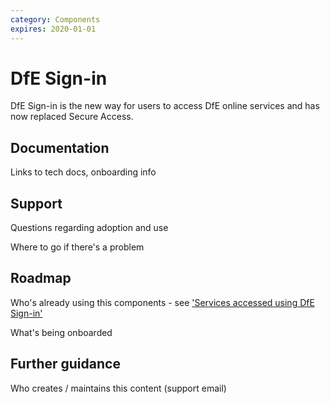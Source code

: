 ```yaml
---
category: Components
expires: 2020-01-01
---
```


# DfE Sign-in
DfE Sign-in is the new way for users to access DfE online services and has now replaced Secure Access.

## Documentation ##
Links to tech docs, onboarding info

## Support ##
Questions regarding adoption and use

Where to go if there's a problem

## Roadmap ##
Who's already using this components - see ['Services accessed using DfE Sign-in'](https://services.signin.education.gov.uk/)

What's being onboarded

## Further guidance ##
Who creates / maintains this content (support email)
